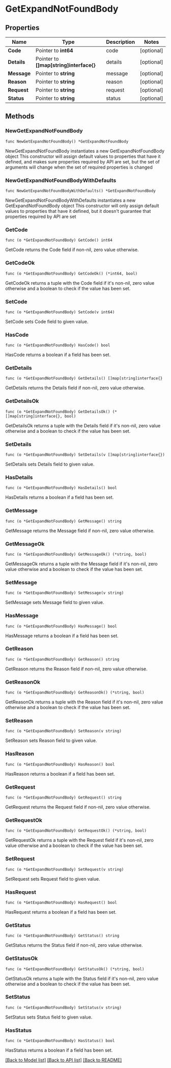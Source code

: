 # GetExpandNotFoundBody

## Properties

Name | Type | Description | Notes
------------ | ------------- | ------------- | -------------
**Code** | Pointer to **int64** | code | [optional] 
**Details** | Pointer to **[]map[string]interface{}** | details | [optional] 
**Message** | Pointer to **string** | message | [optional] 
**Reason** | Pointer to **string** | reason | [optional] 
**Request** | Pointer to **string** | request | [optional] 
**Status** | Pointer to **string** | status | [optional] 

## Methods

### NewGetExpandNotFoundBody

`func NewGetExpandNotFoundBody() *GetExpandNotFoundBody`

NewGetExpandNotFoundBody instantiates a new GetExpandNotFoundBody object
This constructor will assign default values to properties that have it defined,
and makes sure properties required by API are set, but the set of arguments
will change when the set of required properties is changed

### NewGetExpandNotFoundBodyWithDefaults

`func NewGetExpandNotFoundBodyWithDefaults() *GetExpandNotFoundBody`

NewGetExpandNotFoundBodyWithDefaults instantiates a new GetExpandNotFoundBody object
This constructor will only assign default values to properties that have it defined,
but it doesn't guarantee that properties required by API are set

### GetCode

`func (o *GetExpandNotFoundBody) GetCode() int64`

GetCode returns the Code field if non-nil, zero value otherwise.

### GetCodeOk

`func (o *GetExpandNotFoundBody) GetCodeOk() (*int64, bool)`

GetCodeOk returns a tuple with the Code field if it's non-nil, zero value otherwise
and a boolean to check if the value has been set.

### SetCode

`func (o *GetExpandNotFoundBody) SetCode(v int64)`

SetCode sets Code field to given value.

### HasCode

`func (o *GetExpandNotFoundBody) HasCode() bool`

HasCode returns a boolean if a field has been set.

### GetDetails

`func (o *GetExpandNotFoundBody) GetDetails() []map[string]interface{}`

GetDetails returns the Details field if non-nil, zero value otherwise.

### GetDetailsOk

`func (o *GetExpandNotFoundBody) GetDetailsOk() (*[]map[string]interface{}, bool)`

GetDetailsOk returns a tuple with the Details field if it's non-nil, zero value otherwise
and a boolean to check if the value has been set.

### SetDetails

`func (o *GetExpandNotFoundBody) SetDetails(v []map[string]interface{})`

SetDetails sets Details field to given value.

### HasDetails

`func (o *GetExpandNotFoundBody) HasDetails() bool`

HasDetails returns a boolean if a field has been set.

### GetMessage

`func (o *GetExpandNotFoundBody) GetMessage() string`

GetMessage returns the Message field if non-nil, zero value otherwise.

### GetMessageOk

`func (o *GetExpandNotFoundBody) GetMessageOk() (*string, bool)`

GetMessageOk returns a tuple with the Message field if it's non-nil, zero value otherwise
and a boolean to check if the value has been set.

### SetMessage

`func (o *GetExpandNotFoundBody) SetMessage(v string)`

SetMessage sets Message field to given value.

### HasMessage

`func (o *GetExpandNotFoundBody) HasMessage() bool`

HasMessage returns a boolean if a field has been set.

### GetReason

`func (o *GetExpandNotFoundBody) GetReason() string`

GetReason returns the Reason field if non-nil, zero value otherwise.

### GetReasonOk

`func (o *GetExpandNotFoundBody) GetReasonOk() (*string, bool)`

GetReasonOk returns a tuple with the Reason field if it's non-nil, zero value otherwise
and a boolean to check if the value has been set.

### SetReason

`func (o *GetExpandNotFoundBody) SetReason(v string)`

SetReason sets Reason field to given value.

### HasReason

`func (o *GetExpandNotFoundBody) HasReason() bool`

HasReason returns a boolean if a field has been set.

### GetRequest

`func (o *GetExpandNotFoundBody) GetRequest() string`

GetRequest returns the Request field if non-nil, zero value otherwise.

### GetRequestOk

`func (o *GetExpandNotFoundBody) GetRequestOk() (*string, bool)`

GetRequestOk returns a tuple with the Request field if it's non-nil, zero value otherwise
and a boolean to check if the value has been set.

### SetRequest

`func (o *GetExpandNotFoundBody) SetRequest(v string)`

SetRequest sets Request field to given value.

### HasRequest

`func (o *GetExpandNotFoundBody) HasRequest() bool`

HasRequest returns a boolean if a field has been set.

### GetStatus

`func (o *GetExpandNotFoundBody) GetStatus() string`

GetStatus returns the Status field if non-nil, zero value otherwise.

### GetStatusOk

`func (o *GetExpandNotFoundBody) GetStatusOk() (*string, bool)`

GetStatusOk returns a tuple with the Status field if it's non-nil, zero value otherwise
and a boolean to check if the value has been set.

### SetStatus

`func (o *GetExpandNotFoundBody) SetStatus(v string)`

SetStatus sets Status field to given value.

### HasStatus

`func (o *GetExpandNotFoundBody) HasStatus() bool`

HasStatus returns a boolean if a field has been set.


[[Back to Model list]](../README.md#documentation-for-models) [[Back to API list]](../README.md#documentation-for-api-endpoints) [[Back to README]](../README.md)


